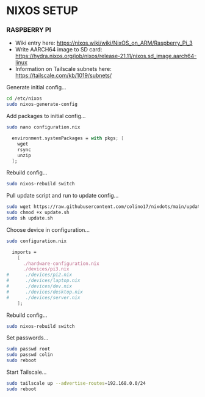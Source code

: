 # NIXOS SETUP

### RASPBERRY PI
- Wiki entry here: https://nixos.wiki/wiki/NixOS_on_ARM/Raspberry_Pi_3
- Write AARCH64 image to SD card: https://hydra.nixos.org/job/nixos/release-21.11/nixos.sd_image.aarch64-linux
- Information on Tailscale subnets here: https://tailscale.com/kb/1019/subnets/

Generate initial config...
```bash
cd /etc/nixos
sudo nixos-generate-config
```

Add packages to initial config...
```bash
sudo nano configuration.nix
```
```nix
  environment.systemPackages = with pkgs; [
    wget
    rsync
    unzip
  ];
```

Rebuild config...
```bash
sudo nixos-rebuild switch
```

Pull update script and run to update config...
```bash
sudo wget https://raw.githubusercontent.com/colino17/nixdots/main/update.sh
sudo chmod +x update.sh
sudo sh update.sh
```

Choose device in configuration...
```bash
sudo configuration.nix
```
```nix
  imports =
    [
      ./hardware-configuration.nix
      ./devices/pi3.nix
#      ./devices/pi2.nix
#      ./devices/laptop.nix
#      ./devices/dev.nix
#      ./devices/desktop.nix
#      ./devices/server.nix
    ];
```

Rebuild config...
```bash
sudo nixos-rebuild switch
```

Set passwords...
```bash
sudo passwd root
sudo passwd colin
sudo reboot
```

Start Tailscale...
```bash
sudo tailscale up --advertise-routes=192.168.0.0/24
sudo reboot
```

